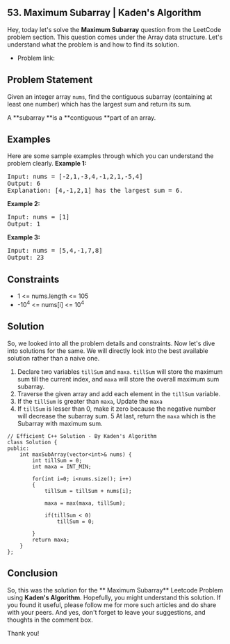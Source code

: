 ## 53. Maximum Subarray | Kaden's Algorithm

Hey, today let's solve the **Maximum Subarray** question from the LeetCode problem section.  This question comes under the Array data structure. Let's understand what the problem is and how to find its solution.

* Problem link: []()
## Problem Statement
Given an integer array `nums`, find the contiguous subarray (containing at least one number) which has the largest sum and return its sum.

A **subarray **is a **contiguous **part of an array.

## Examples
Here are some sample examples through which you can understand the problem clearly.
**Example 1:**
<pre>
Input: nums = [-2,1,-3,4,-1,2,1,-5,4]
Output: 6
Explanation: [4,-1,2,1] has the largest sum = 6.
</pre>

**Example 2:**
<pre>
Input: nums = [1]
Output: 1
</pre>

**Example 3:**
<pre>
Input: nums = [5,4,-1,7,8]
Output: 23
</pre>

## Constraints
* 1 <= nums.length <= 105
* -10<sup>4</sup> <= nums[i] <= 10<sup>4</sup>


## Solution
So, we looked into all the problem details and constraints. Now let's dive into solutions for the same. We will directly look into the best available solution rather than a naive one.
1. Declare two variables `tillSum` and `maxa`. `tillSum` will store the maximum sum till the current index, and `maxa` will store the overall maximum sum subarray.
2. Traverse the given array and add each element in the `tillSum` variable.
3. If the `tillSum` is greater than `maxa`, Update the `maxa`
4. If `tillSum` is lesser than 0, make it zero because the negative number will decrease the subarray sum.
5 At last, return the `maxa` which is the Subarray with maximum sum.

```
// Efficient C++ Solution - By Kaden's Algorithm
class Solution {
public:
    int maxSubArray(vector<int>& nums) {
        int tillSum = 0;
        int maxa = INT_MIN;
        
        for(int i=0; i<nums.size(); i++)
        {
            tillSum = tillSum + nums[i];
  
            maxa = max(maxa, tillSum);
            
            if(tillSum < 0)
                tillSum = 0;
            
        }
        return maxa;
    }
};

```

## Conclusion
So, this was the solution for the ** Maximum Subarray** Leetcode Problem using **Kaden's Algorithm**. Hopefully, you might understand this solution. If you found it useful, please follow me for more such articles and do share with your peers. And yes, don't forget to leave your suggestions, and thoughts in the comment box. 

Thank you!



